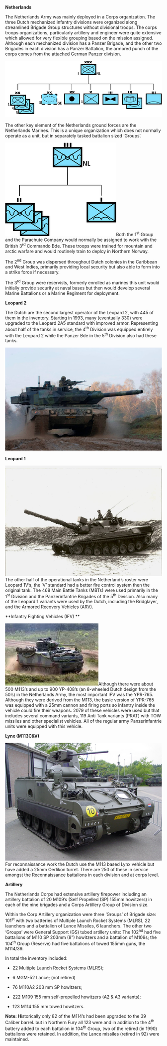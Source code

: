 **Netherlands**

The Netherlands Army was mainly deployed in a Corps organization. The
three Dutch mechanized infantry divisions were organized along
streamlined Brigade Group structures without divisional troops. The
corps troops organizations, particularly artillery and engineer were
quite extensive which allowed for very flexible grouping based on the
mission assigned. Although each mechanized division has a Panzer
Brigade, and the other two Brigades in each division has a Panzer
Battalion, the armored punch of the corps comes from the attached German
Panzer division.

![](/assets/images/nato/nl/army/image1.png)

The other key element of the Netherlands ground forces are the
Netherlands Marines. This is a unique organization which does not
normally operate as a unit, but in separately tasked battalion sized
‘Groups’.

![](/assets/images/nato/nl/army/image2.png)Both the 1<sup>st</sup>
Group and the Parachute Company would normally be assigned to work with
the British 3<sup>rd</sup> Commando Bde. These troops were trained for
mountain and arctic warfare and would routinely train to deploy in
Northern Norway.

The 2<sup>nd</sup> Group was dispersed throughout Dutch colonies in the
Caribbean and West Indies, primarily providing local security but also
able to form into a strike force if necessary.

The 3<sup>rd</sup> Group were reservists, formerly enrolled as marines
this unit would initially provide security at naval bases but then would
develop several Marine Battalions or a Marine Regiment for deployment.

**Leopard 2**

The Dutch are the second largest operator of the Leopard 2, with 445 of
them in the inventory. Starting in 1993, many (eventually 330) were
upgraded to the Leopard 2A5 standard with improved armor. Representing
about half of the tanks in service, the 4<sup>th</sup> Division was
equipped entirely with the Leopard 2 while the Panzer Bde in the
5<sup>th</sup> Division also had these tanks.

![](/assets/images/nato/nl/army/image3.jpg)

**Leopard 1**

![](/assets/images/nato/nl/army/image4.jpeg)The other half of the
operational tanks in the Netherland’s roster were Leopard 1V’s, the ‘V’
standard had a better fire control system then the original tank. The
468 Main Battle Tanks (MBTs) were used primarily in the 1<sup>st</sup>
Division and the Panzerinfantrie Brigades of the 5<sup>th</sup>
Division. Also many of the Leopard 1 variants were used by the Dutch,
including the Bridglayer, and the Armored Recovery Vehicles (ARV).

**Infantry Fighting Vehicles (IFV) **

![](/assets/images/nato/nl/army/image5.jpg)Although there were
about 500 M113’s and up to 900 YP-408’s (an 8-wheeled Dutch design from
the 50’s) in the Netherlands Army, the most important IFV was the
YPR-765. Although they were derived from the M113, the basic version of
YPR-765 was equipped with a 25mm cannon and firing ports so infantry
inside the vehicle could fire their weapons. 2079 of these vehicles were
used but that includes several command variants, 119 Anti Tank variants
(PRAT) with TOW missiles and other specialist vehicles. All of the
regular army Panzerinfantrie units were equipped with this vehicle.

**Lynx (M113C\&V)**

![](/assets/images/nato/nl/army/image6.png)For reconnaissance work
the Dutch use the M113 based Lynx vehicle but have added a 25mm Oerlikon
turret. There are 250 of these in service amongst the Reconnaissance
battalions in each division and at corps level.

**Artillery**

The Netherlands Corps had extensive artillery firepower including an
artillery battalion of 20 M109’s (Self Propelled (SP) 155mm howitzers)
in each of the nine brigades and a Corps Artillery Group of Division
size.

Within the Corp Artillery organization were three ‘Groups’ of Brigade
size: 101<sup>st</sup> with two batteries of Multiple Launch Rocket
Systems (MLRS), 22 launchers and a battalion of Lance Missiles, 6
launchers. The other two ‘Groups’ were General Support (GS) tubed
artillery units: The 102<sup>nd</sup> had five battalions of M110 SP
203mm (8”) howitzers and a battalion of M109s; the 104<sup>th</sup>
Group (Reserve) had five battalions of towed 155mm guns, the M114/39.

In total the inventory included:

  - 22 Multiple Launch Rocket Systems (MLRS);

  - 6 MGM-52 Lance; (not retired)

  - 76 M110A2 203 mm SP howitzers;

  - 222 M109 155 mm self-propelled howitzers (A2 & A3 variants);

  - 123 M114 155 mm towed howitzers.

**Note: H**istorically only 82 of the M114’s had been upgraded to the 39
Caliber barrel. but in Northern Fury all 123 were and in addition to the
4<sup>th</sup> battery added to each battalion in 104<sup>th</sup>
Group, two of the retired (in 1990) battalions were retained. In
addition, the Lance missiles (retired in 92) were maintained.
